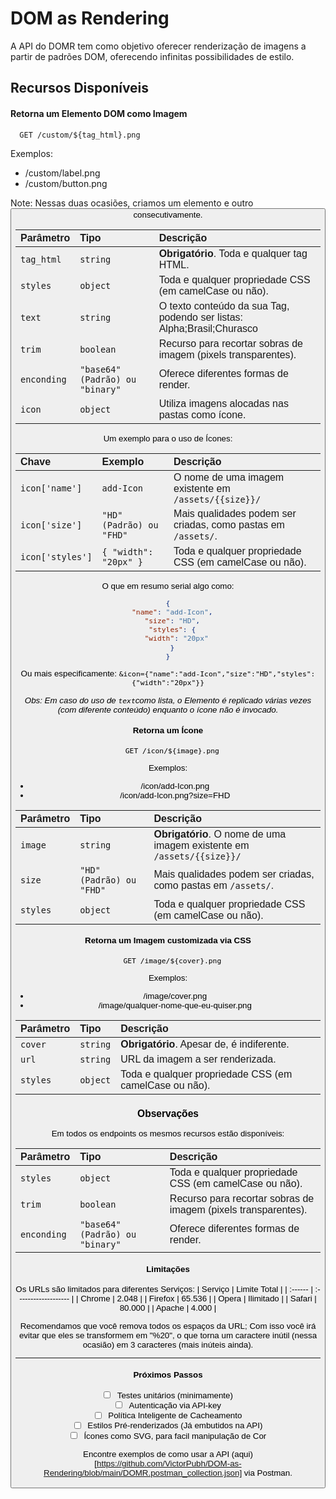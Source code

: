 # DOM as Rendering

A API do DOMR tem como objetivo oferecer renderização de imagens a partir de padrões DOM, oferecendo infinitas possibilidades de estilo.

## Recursos Disponíveis

#### Retorna um Elemento DOM como Imagem

```http
  GET /custom/${tag_html}.png
```

Exemplos:

- /custom/label.png
- /custom/button.png

Note: Nessas duas ocasiões, criamos um elemento <label> e outro <button> consecutivamente.

| Parâmetro   | Tipo                            | Descrição                                                              |
| :---------- | :------------------------------ | :--------------------------------------------------------------------- |
| `tag_html`  | `string`                        | **Obrigatório**. Toda e qualquer tag HTML.                             |
| `styles`    | `object`                        | Toda e qualquer propriedade CSS (em camelCase ou não).                 |
| `text`      | `string`                        | O texto conteúdo da sua Tag, podendo ser listas: Alpha;Brasil;Churasco |
| `trim`      | `boolean`                       | Recurso para recortar sobras de imagem (pixels transparentes).         |
| `enconding` | `"base64" (Padrão) ou "binary"` | Oferece diferentes formas de render.                                   |
| `icon`      | `object`                        | Utiliza imagens alocadas nas pastas como ícone.                        |

Um exemplo para o uso de Ícones:

| Chave            | Exemplo                  | Descrição                                                     |
| :--------------- | :----------------------- | :------------------------------------------------------------ |
| `icon['name']`   | `add-Icon`               | O nome de uma imagem existente em `/assets/{{size}}/`         |
| `icon['size']`   | `"HD" (Padrão) ou "FHD"` | Mais qualidades podem ser criadas, como pastas em `/assets/`. |
| `icon['styles']` | `{ "width": "20px" }`    | Toda e qualquer propriedade CSS (em camelCase ou não).        |

O que em resumo serial algo como:

```json
{
  "name": "add-Icon",
  "size": "HD",
  "styles": {
    "width": "20px"
  }
}
```

Ou mais especificamente: `&icon={"name":"add-Icon","size":"HD","styles":{"width":"20px"}}`

_Obs: Em caso do uso de `text`como lista, o Elemento é replicado várias vezes (com diferente conteúdo) enquanto o ícone não é invocado._

#### Retorna um Ícone

```http
  GET /icon/${image}.png
```

Exemplos:

- /icon/add-Icon.png
- /icon/add-Icon.png?size=FHD

| Parâmetro | Tipo                     | Descrição                                                              |
| :-------- | :----------------------- | :--------------------------------------------------------------------- |
| `image`   | `string`                 | **Obrigatório**. O nome de uma imagem existente em `/assets/{{size}}/` |
| `size`    | `"HD" (Padrão) ou "FHD"` | Mais qualidades podem ser criadas, como pastas em `/assets/`.          |
| `styles`  | `object`                 | Toda e qualquer propriedade CSS (em camelCase ou não).                 |

#### Retorna um Imagem customizada via CSS

```http
  GET /image/${cover}.png
```

Exemplos:

- /image/cover.png
- /image/qualquer-nome-que-eu-quiser.png

| Parâmetro | Tipo     | Descrição                                              |
| :-------- | :------- | :----------------------------------------------------- |
| `cover`   | `string` | **Obrigatório**. Apesar de, é indiferente.             |
| `url`     | `string` | URL da imagem a ser renderizada.                       |
| `styles`  | `object` | Toda e qualquer propriedade CSS (em camelCase ou não). |

### Observações

Em todos os endpoints os mesmos recursos estão disponíveis:

| Parâmetro   | Tipo                            | Descrição                                                      |
| :---------- | :------------------------------ | :------------------------------------------------------------- |
| `styles`    | `object`                        | Toda e qualquer propriedade CSS (em camelCase ou não).         |
| `trim`      | `boolean`                       | Recurso para recortar sobras de imagem (pixels transparentes). |
| `enconding` | `"base64" (Padrão) ou "binary"` | Oferece diferentes formas de render.                           |

#### Limitações

Os URLs são limitados para diferentes Serviços:
| Serviço | Limite Total |
| :------ | :------------------- |
| Chrome | 2.048 |
| Firefox | 65.536 |
| Opera | Ilimitado |
| Safari | 80.000 |
| Apache | 4.000 |

Recomendamos que você remova todos os espaços da URL; Com isso você irá evitar que eles se transformem em "%20", o que torna um caractere inútil (nessa ocasião) em 3 caracteres (mais inúteis ainda).

---

#### Próximos Passos

- [ ] Testes unitários (minimamente)
- [ ] Autenticação via API-key
- [ ] Política Inteligente de Cacheamento
- [ ] Estilos Pré-renderizados (Já embutidos na API)
- [ ] Ícones como SVG, para facil manipulação de Cor

Encontre exemplos de como usar a API (aqui)[https://github.com/VictorPubh/DOM-as-Rendering/blob/main/DOMR.postman_collection.json] via Postman.
